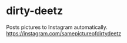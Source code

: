 # dirty-deetz
Posts pictures to Instagram automatically. https://instagram.com/samepictureofdirtydeetz
